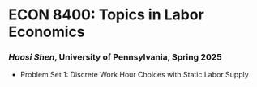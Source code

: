 # ECON 8400: Topics in Labor Economics
### *Haosi Shen*, University of Pennsylvania, Spring 2025

* Problem Set 1: Discrete Work Hour Choices with Static Labor Supply

